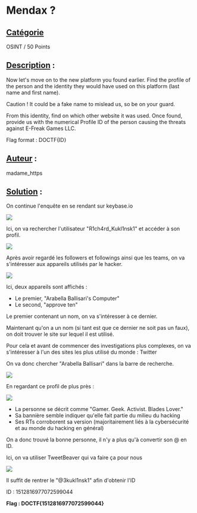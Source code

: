 # **Mendax ?**
## <u>**Catégorie**</u>

OSINT / 50 Points

## <u>**Description**</u> :

Now let's move on to the new platform you found earlier.
Find the profile of the person and the identity they would have used on this platform (last name and first name).

Caution ! It could be a fake name to mislead us, so be on your guard.

From this identity, find on which other website it was used. Once found, provide us with the numerical Profile ID of the person causing the threats against E-Freak Games LLC.

Flag format : DOCTF{ID}

## <u>**Auteur**</u> :

madame_https

## <u>Solution</u> :

On continue l'enquête en se rendant sur keybase.io

![](./images/keybase.png)

Ici, on va rechercher l'utilisateur "R1ch4rd_Kukl1nsk1" et accéder à son profil.

![](./images/profil.png)

Après avoir regardé les followers et followings ainsi que les teams, on va s'intéresser aux appareils utilisés par le hacker.

![](./images/devices.png)

Ici, deux appareils sont affichés :  
- Le premier, "Arabella Ballisari's Computer"  
- Le second, "approve ten"  

Le premier contenant un nom, on va s'intéresser à ce dernier.

Maintenant qu'on a un nom (si tant est que ce dernier ne soit pas un faux), on doit trouver le site sur lequel il est utilisé.

Pour cela et avant de commencer des investigations plus complexes, on va s'intéresser à l'un des sites les plus utilisé du monde : Twitter  

On va donc chercher "Arabella Ballisari" dans la barre de recherche.

![](./images/resultat.png)

En regardant ce profil de plus près :

![](./images/twitter.png)

- La personne se décrit comme "Gamer. Geek. Activist. Blades Lover."  
- Sa bannière semble indiquer qu'elle fait partie du milieu du hacking  
- Ses RTs corroborent sa version (majoritairement liés à la cybersécurité et au monde du hacking en général)

On a donc trouvé la bonne personne, il n'y a plus qu'à convertir son @ en ID.

Ici, on va utiliser TweetBeaver qui va faire ça pour nous 

![](./images/beaver.png)

Il suffit de rentrer le "@3kukl1nsk1" afin d'obtenir l'ID 

ID : 1512816977072599044

**Flag : DOCTF{1512816977072599044}**